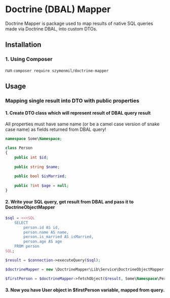 # Doctrine (DBAL) Mapper
Doctrine Mapper is package used to map results of native SQL queries made via Doctrine DBAL, into custom DTOs.

## Installation

### 1. Using Composer

run `composer require szymonmil/doctrine-mapper`

## Usage

### Mapping single result into DTO with public properties

#### 1. Create DTO class which will represent result of DBAL query result
All properties must have same name (or be a camel case version of snake case name) as fields returned from DBAL query! 
```php
namespace Some\Namespace;

class Person
{
    public int $id;
    
    public string $name;
    
    public bool $isMarried;
    
    public ?int $age = null;
}
```

#### 2. Write your SQL query, get result from DBAL and pass it to DoctrineObjectMapper
```php
$sql = <<<SQL
    SELECT
        person.id AS id,
        person.name AS name,
        person.is_married AS isMarried,
        person.age AS age
    FROM person
SQL;

$result = $connection->executeQuery($sql);

$doctrineMapper = new \DoctrineMapper\Lib\Service\DoctrineObjectMapper() // You can also inject this service in Symfony DI

$firstPerson = $doctrineMapper->fetchObject($result, Some\Namespace\Person::class);
```

#### 3. Now you have User object in $firstPerson variable, mapped from query.